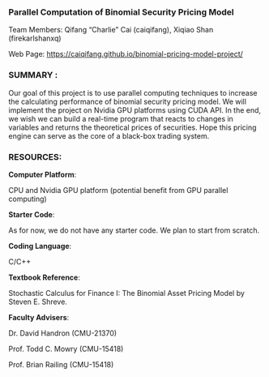 ### Parallel Computation of Binomial Security Pricing Model    

Team Members: Qifang “Charlie” Cai (caiqifang), Xiqiao Shan (firekarlshanxq)     

Web Page: https://caiqifang.github.io/binomial-pricing-model-project/    

### SUMMARY :
Our goal of this project is to use parallel computing techniques to increase the calculating performance of binomial security pricing model. We will implement the project on Nvidia GPU platforms using CUDA API. In the end, we wish we can build a real-time program that reacts to changes in variables and returns the theoretical prices of securities. Hope this pricing engine can serve as the core of a black-box trading system.

### RESOURCES:
**Computer Platform**:    

CPU and Nvidia GPU platform (potential benefit from GPU parallel computing)    

**Starter Code**:    

As for now, we do not have any starter code. We plan to start from scratch.      

**Coding Language**:      

C/C++      

**Textbook Reference**:       

Stochastic Calculus for Finance I: The Binomial Asset Pricing Model by Steven E. Shreve.       

**Faculty Advisers**:    

Dr. David Handron (CMU-21370)       

Prof. Todd C. Mowry (CMU-15418)       

Prof. Brian Railing (CMU-15418)       

